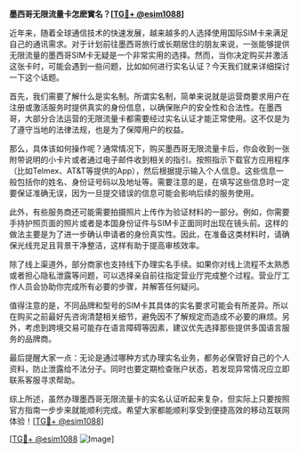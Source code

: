 **墨西哥无限流量卡怎麽實名？[[TG💪+ @esim1088](https://t.me/s/esim1088)]**

近年来，随着全球通信技术的快速发展，越来越多的人选择使用国际SIM卡来满足自己的通讯需求。对于计划前往墨西哥旅行或长期居住的朋友来说，一张能够提供无限流量的墨西哥SIM卡无疑是一个非常实用的选择。然而，当你决定购买并激活这张卡时，可能会遇到一些问题，比如如何进行实名认证？今天我们就来详细探讨一下这个话题。

首先，我们需要了解什么是实名制。所谓实名制，简单来说就是运营商要求用户在注册或激活服务时提供真实的身份信息，以确保账户的安全性和合法性。在墨西哥，大部分合法运营的无限流量卡都需要经过实名认证才能正常使用。这不仅是为了遵守当地的法律法规，也是为了保障用户的权益。

那么，具体该如何操作呢？通常情况下，购买墨西哥无限流量卡后，你会收到一张附带说明的小卡片或者通过电子邮件收到相关的指引。按照指示下载官方应用程序（比如Telmex、AT&T等提供的App），然后根据提示输入个人信息。这些信息一般包括你的姓名、身份证号码以及地址等。需要注意的是，在填写这些信息时一定要保证准确无误，因为一旦提交错误的信息可能会影响后续的服务使用。

此外，有些服务商还可能需要拍摄照片上传作为验证材料的一部分。例如，你需要手持护照页面的照片或者是本国身份证件与SIM卡正面同时出现在镜头前。这样的做法主要是为了进一步确认申请者的身份真实性。因此，在准备这类材料时，请确保光线充足且背景干净整洁，这样有助于提高审核效率。

除了线上渠道外，部分商家也支持线下办理实名手续。如果你对线上流程不太熟悉或者担心隐私泄露等问题，可以选择亲自前往指定营业厅完成整个过程。营业厅工作人员会协助你完成所有必要的步骤，并解答任何疑问。

值得注意的是，不同品牌和型号的SIM卡其具体的实名要求可能会有所差异。所以在购买之前最好先咨询清楚相关细节，避免因不了解规定而造成不必要的麻烦。另外，考虑到跨境交易可能存在语言障碍等因素，建议优先选择那些提供多国语言服务的品牌商。

最后提醒大家一点：无论是通过哪种方式办理实名业务，都务必保管好自己的个人资料，防止泄露给不法分子。同时也要定期检查账户状态，若发现异常情况应立即联系客服寻求帮助。

综上所述，虽然办理墨西哥无限流量卡的实名认证听起来复杂，但实际上只要按照官方指南一步步来就能顺利完成。希望大家都能顺利享受到便捷高效的移动互联网体验！[[TG💪+ @esim1088](https://t.me/s/esim1088)]

[[TG💪+ @esim1088](https://t.me/s/esim1088) ![Image](https://i.postimg.cc/4NQfJmqS/Snipaste-2025-05-13-00-14-12.png)]